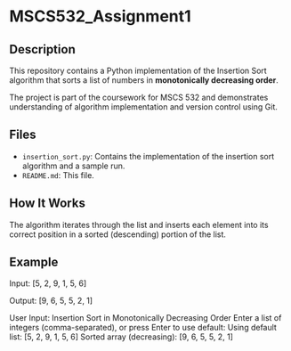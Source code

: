 # MSCS532_Assignment1

## Description
This repository contains a Python implementation of the Insertion Sort algorithm that sorts a list of numbers in **monotonically decreasing order**.

The project is part of the coursework for MSCS 532 and demonstrates understanding of algorithm implementation and version control using Git.

## Files
- `insertion_sort.py`: Contains the implementation of the insertion sort algorithm and a sample run.
- `README.md`: This file.

## How It Works
The algorithm iterates through the list and inserts each element into its correct position in a sorted (descending) portion of the list.

## Example

Input:
[5, 2, 9, 1, 5, 6]

Output:
[9, 6, 5, 5, 2, 1]

User Input:
Insertion Sort in Monotonically Decreasing Order
Enter a list of integers (comma-separated), or press Enter to use default:
Using default list: [5, 2, 9, 1, 5, 6]
Sorted array (decreasing): [9, 6, 5, 5, 2, 1]